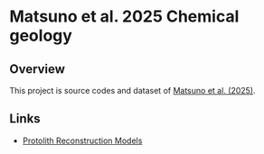 # Matsuno et al. 2025 Chemical geology
## Overview
This project is source codes and dataset of [Matsuno et al. (2025)](https://doi.org/10.1016/j.chemgeo.2025.122651).

## Links
* [Protolith Reconstruction Models](https://github.com/MSrakugo/PRM_Streamlit)
